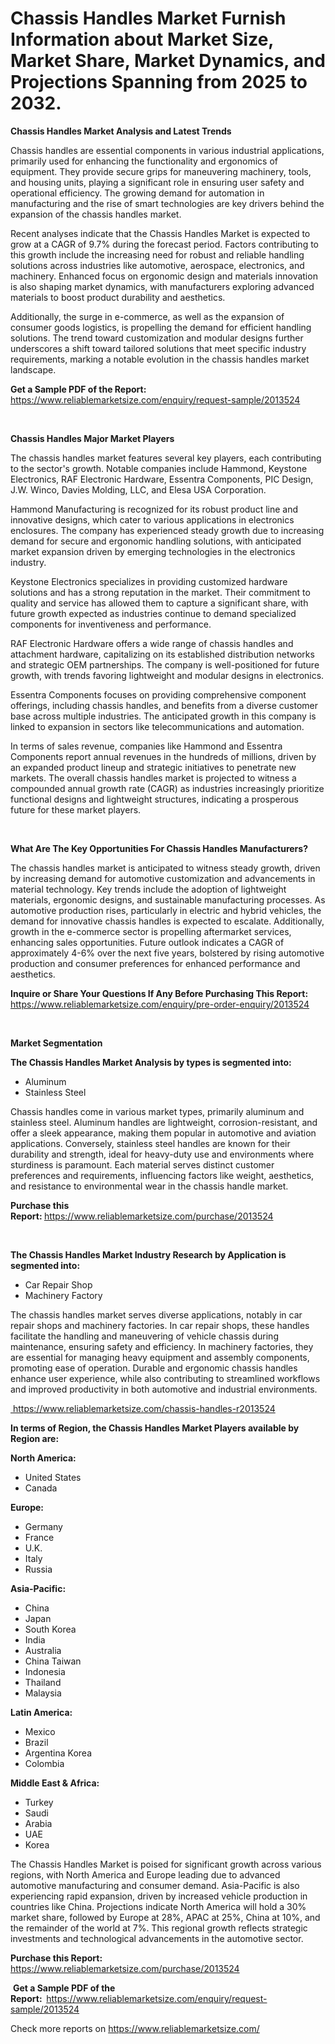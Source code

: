 <p><h1>Chassis Handles Market Furnish Information about Market Size, Market Share, Market Dynamics, and Projections Spanning from 2025 to 2032.</h1></p><p><strong>Chassis Handles Market Analysis and Latest Trends</strong></p>
<p><p>Chassis handles are essential components in various industrial applications, primarily used for enhancing the functionality and ergonomics of equipment. They provide secure grips for maneuvering machinery, tools, and housing units, playing a significant role in ensuring user safety and operational efficiency. The growing demand for automation in manufacturing and the rise of smart technologies are key drivers behind the expansion of the chassis handles market.</p><p>Recent analyses indicate that the Chassis Handles Market is expected to grow at a CAGR of 9.7% during the forecast period. Factors contributing to this growth include the increasing need for robust and reliable handling solutions across industries like automotive, aerospace, electronics, and machinery. Enhanced focus on ergonomic design and materials innovation is also shaping market dynamics, with manufacturers exploring advanced materials to boost product durability and aesthetics.</p><p>Additionally, the surge in e-commerce, as well as the expansion of consumer goods logistics, is propelling the demand for efficient handling solutions. The trend toward customization and modular designs further underscores a shift toward tailored solutions that meet specific industry requirements, marking a notable evolution in the chassis handles market landscape.</p></p>
<p><strong>Get a Sample PDF of the Report:&nbsp;</strong> <a href="https://www.reliablemarketsize.com/enquiry/request-sample/2013524?utm_campaign=3563&utm_medium=2&utm_source=Github&utm_content=ia&utm_term=05042025&utm_id=chassis-handles">https://www.reliablemarketsize.com/enquiry/request-sample/2013524</a></p>
<p>&nbsp;</p>
<p><strong>Chassis Handles Major Market Players</strong></p>
<p><p>The chassis handles market features several key players, each contributing to the sector's growth. Notable companies include Hammond, Keystone Electronics, RAF Electronic Hardware, Essentra Components, PIC Design, J.W. Winco, Davies Molding, LLC, and Elesa USA Corporation.</p><p>Hammond Manufacturing is recognized for its robust product line and innovative designs, which cater to various applications in electronics enclosures. The company has experienced steady growth due to increasing demand for secure and ergonomic handling solutions, with anticipated market expansion driven by emerging technologies in the electronics industry.</p><p>Keystone Electronics specializes in providing customized hardware solutions and has a strong reputation in the market. Their commitment to quality and service has allowed them to capture a significant share, with future growth expected as industries continue to demand specialized components for inventiveness and performance.</p><p>RAF Electronic Hardware offers a wide range of chassis handles and attachment hardware, capitalizing on its established distribution networks and strategic OEM partnerships. The company is well-positioned for future growth, with trends favoring lightweight and modular designs in electronics.</p><p>Essentra Components focuses on providing comprehensive component offerings, including chassis handles, and benefits from a diverse customer base across multiple industries. The anticipated growth in this company is linked to expansion in sectors like telecommunications and automation.</p><p>In terms of sales revenue, companies like Hammond and Essentra Components report annual revenues in the hundreds of millions, driven by an expanded product lineup and strategic initiatives to penetrate new markets. The overall chassis handles market is projected to witness a compounded annual growth rate (CAGR) as industries increasingly prioritize functional designs and lightweight structures, indicating a prosperous future for these market players.</p></p>
<p>&nbsp;</p>
<p><strong>What Are The Key Opportunities For Chassis Handles Manufacturers?</strong></p>
<p><p>The chassis handles market is anticipated to witness steady growth, driven by increasing demand for automotive customization and advancements in material technology. Key trends include the adoption of lightweight materials, ergonomic designs, and sustainable manufacturing processes. As automotive production rises, particularly in electric and hybrid vehicles, the demand for innovative chassis handles is expected to escalate. Additionally, growth in the e-commerce sector is propelling aftermarket services, enhancing sales opportunities. Future outlook indicates a CAGR of approximately 4-6% over the next five years, bolstered by rising automotive production and consumer preferences for enhanced performance and aesthetics.</p></p>
<p><strong>Inquire or Share Your Questions If Any Before Purchasing This Report:</strong> <a href="https://www.reliablemarketsize.com/enquiry/pre-order-enquiry/2013524?utm_campaign=3563&utm_medium=2&utm_source=Github&utm_content=ia&utm_term=05042025&utm_id=chassis-handles">https://www.reliablemarketsize.com/enquiry/pre-order-enquiry/2013524</a></p>
<p>&nbsp;</p>
<p><strong>Market Segmentation</strong></p>
<p><strong>The Chassis Handles Market Analysis by types is segmented into:</strong></p>
<p><ul><li>Aluminum</li><li>Stainless Steel</li></ul></p>
<p><p>Chassis handles come in various market types, primarily aluminum and stainless steel. Aluminum handles are lightweight, corrosion-resistant, and offer a sleek appearance, making them popular in automotive and aviation applications. Conversely, stainless steel handles are known for their durability and strength, ideal for heavy-duty use and environments where sturdiness is paramount. Each material serves distinct customer preferences and requirements, influencing factors like weight, aesthetics, and resistance to environmental wear in the chassis handle market.</p></p>
<p><strong>Purchase this Report:&nbsp;</strong><a href="https://www.reliablemarketsize.com/purchase/2013524?utm_campaign=3563&utm_medium=2&utm_source=Github&utm_content=ia&utm_term=05042025&utm_id=chassis-handles">https://www.reliablemarketsize.com/purchase/2013524</a></p>
<p>&nbsp;</p>
<p><strong>The Chassis Handles Market Industry Research by Application is segmented into:</strong></p>
<p><ul><li>Car Repair Shop</li><li>Machinery Factory</li></ul></p>
<p><p>The chassis handles market serves diverse applications, notably in car repair shops and machinery factories. In car repair shops, these handles facilitate the handling and maneuvering of vehicle chassis during maintenance, ensuring safety and efficiency. In machinery factories, they are essential for managing heavy equipment and assembly components, promoting ease of operation. Durable and ergonomic chassis handles enhance user experience, while also contributing to streamlined workflows and improved productivity in both automotive and industrial environments.</p></p>
<p><a href="https://www.reliablemarketsize.com/chassis-handles-r2013524?utm_campaign=3563&utm_medium=2&utm_source=Github&utm_content=ia&utm_term=05042025&utm_id=chassis-handles">&nbsp;https://www.reliablemarketsize.com/chassis-handles-r2013524</a></p>
<p><strong>In terms of Region, the Chassis Handles Market Players available by Region are:</strong></p>
<p>
    <p> <strong> North America: </strong>
        <ul>
            <li>United States</li>
            <li>Canada</li>
        </ul>
        </p> 
    <p> <strong> Europe: </strong>
        <ul>
            <li>Germany</li>
            <li>France</li>
            <li>U.K.</li>
            <li>Italy</li>
            <li>Russia</li>
        </ul>
        </p> 
    <p> <strong> Asia-Pacific: </strong>
        <ul>
            <li>China</li>
            <li>Japan</li>
            <li>South Korea</li>
            <li>India</li>
            <li>Australia</li>
            <li>China Taiwan</li>
            <li>Indonesia</li>
            <li>Thailand</li>
            <li>Malaysia</li>
        </ul>
        </p> 
    <p> <strong> Latin America: </strong>
        <ul>
            <li>Mexico</li>
            <li>Brazil</li>
            <li>Argentina Korea</li>
            <li>Colombia</li>
        </ul>
        </p> 
    <p> <strong> Middle East & Africa: </strong>
        <ul>
            <li>Turkey</li>
            <li>Saudi</li>
            <li>Arabia</li>
            <li>UAE</li>
            <li>Korea</li>
        </ul>
    </p>
    </p>
<p><p>The Chassis Handles Market is poised for significant growth across various regions, with North America and Europe leading due to advanced automotive manufacturing and consumer demand. Asia-Pacific is also experiencing rapid expansion, driven by increased vehicle production in countries like China. Projections indicate North America will hold a 30% market share, followed by Europe at 28%, APAC at 25%, China at 10%, and the remainder of the world at 7%. This regional growth reflects strategic investments and technological advancements in the automotive sector.</p></p>
<p><strong>Purchase this Report: </strong><a href="https://www.reliablemarketsize.com/purchase/2013524?utm_campaign=3563&utm_medium=2&utm_source=Github&utm_content=ia&utm_term=05042025&utm_id=chassis-handles">https://www.reliablemarketsize.com/purchase/2013524</a></p>
<p>&nbsp;<strong>Get a Sample PDF of the Report:&nbsp;&nbsp;</strong><a href="https://www.reliablemarketsize.com/enquiry/request-sample/2013524?utm_campaign=3563&utm_medium=2&utm_source=Github&utm_content=ia&utm_term=05042025&utm_id=chassis-handles">https://www.reliablemarketsize.com/enquiry/request-sample/2013524</a></p>
<p><strong></strong></p>
<p>Check more reports on <a href="https://www.reliablemarketsize.com/?utm_campaign=3563&utm_medium=2&utm_source=Github&utm_content=ia&utm_term=05042025&utm_id=chassis-handles">https://www.reliablemarketsize.com/</a></p>
